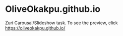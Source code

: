 # OliveOkakpu.github.io
Zuri Carousal/Slideshow task.
To see the preview, click https://oliveokakpu.github.io/
